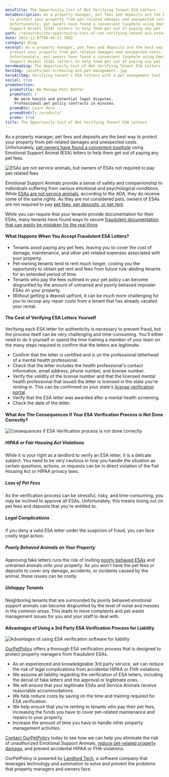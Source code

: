 ```yaml
---
metaTitle: The Opportunity Cost of Not Verifying Tenant ESA Letters
metaDescription: As a property manager, pet fees and deposits are the best way
  to protect your property from pet-related damages and unexpected costs.
  Unfortunately, pet owners have found a convenient loophole using Emotional
  Support Animal (ESA) letters to help them get out of paying any pet fees.
path: /resources/the-opportunity-cost-of-not-verifying-tenant-esa-etters/
date: 2021-12-07T08:44:21.760Z
category: Blog
excerpt: As a property manager, pet fees and deposits are the best way to
  protect your property from pet-related damages and unexpected costs.
  Unfortunately, pet owners have found a convenient loophole using Emotional
  Support Animal (ESA) letters to help them get out of paying any pet fees.
heroHeading: The Opportunity Cost of Not Verifying Tenant ESA Letters
heroImg: /assets/pet-screening-and-pet-management-.jpg
heroAltImg: Verifying tenant's ESA letters with a pet management tool
social: true
promoSection:
  promoTitle: We Manage Pets Better
  promoText: |-
    No more hassle and potential legal disputes. 
    Professional pet policy contracts in minutes.
  promoBtn: Learn More
  promoBtnUrl: /products/
  promo: true
title: The Opportunity Cost of Not Verifying Tenant ESA Letters
---
```

As a property manager, pet fees and deposits are the best way to protect your property from pet-related damages and unexpected costs. Unfortunately, [pet owners have found a convenient loophole](https://landlordtech.com/resources/seven-ESA-loopholes-commonly-used-by-tenants-and-how-to-close-them) using Emotional Support Animal (ESA) letters to help them get out of paying any pet fees.

![ESAs are not service animals, but owners of ESAs not required to pay pet-related fees](/assets/verifying-esas-in-your-rentals.jpeg)

Emotional Support Animals provide a sense of safety and companionship to individuals suffering from various emotional and psychological conditions. While [ESAs are not service animals](https://adata.org/guide/service-animals-and-emotional-support-animals), according to the ADA, they do receive some of the same rights. As they are not considered pets, owners of ESAs are not required to pay [pet fees, pet deposits, or pet rent](https://landlordtech.com/resources/why-pet-fees-are-an-essential-landlord-strategy).

While you can require that your tenants provide documentation for their ESAs, many tenants have found ways to secure [fraudulent documentation that can easily be mistaken for the real thing](https://www.biggerpockets.com/blog/process-esa-letters).

#### What Happens When You Accept Fraudulent ESA Letters?

* Tenants avoid paying any pet fees, leaving you to cover the cost of damage, maintenance, and other pet-related expenses associated with your property.
* Pet-owning tenants tend to rent much longer, costing you the opportunity to obtain pet rent and fees from future rule-abiding tenants for an extended period of time.
* Tenants who pay the fees outlined in your pet policy can become disgruntled by the amount of untrained and poorly behaved imposter ESAs on your property.
* Without getting a deposit upfront, it can be much more challenging for you to recoup any repair costs from a tenant that has already vacated your rental.

#### The Cost of Verifying ESA Letters Yourself

Verifying each ESA letter for authenticity is necessary to prevent fraud, but the process itself can be very challenging and time-consuming. You'll either need to do it yourself or spend the time training a member of your team on the many steps required to confirm that the letters are legitimate.

* Confirm that the letter is certified and is on the professional letterhead of a mental health professional.
* Check that the letter includes the health professional's contact information, email address, phone number, and license number.
* Verify the validity of the license number and that the licensed mental health professional that issued the letter is licensed in the state you're renting in. This can be confirmed on your state's [license verification portal](https://www.certapet.com/wp-content/uploads/2020/09/ESA-License-Verification.pdf).
* Verify that the ESA letter was awarded after a mental health screening.
* Check the date of the letter.

#### What Are The Consequences if Your ESA Verification Process is Not Done Correctly?

![Consequences if ESA Verification process is not done correctly](/assets/pet-screening-for-property-owners.jpeg)

##### HIPAA or Fair Housing Act Violations

While it is your right as a landlord to verify an ESA letter, it is a delicate subject. You need to be very cautious in how you handle the situation as certain questions, actions, or requests can be in direct violation of the Fair Housing Act or HIPAA privacy laws.

##### Loss of Pet Fees

As the verification process can be stressful, risky, and time-consuming, you may be inclined to approve all ESAs. Unfortunately, this means losing out on pet fees and deposits that you're entitled to.

##### Legal Complications

If you deny a valid ESA letter under the suspicion of fraud, you can face costly legal action.

##### Poorly Behaved Animals on Your Property

Approving fake letters runs the risk of inviting [poorly behaved ESAs](https://scholarlycommons.pacific.edu/cgi/viewcontent.cgi?article=1363&context=uoplawreview) and untrained animals onto your property. As you won't have the pet fees or deposits to cover any damage, accidents, or incidents caused by the animal, these issues can be costly.

##### Unhappy Tenants

Neighboring tenants that are surrounded by poorly behaved emotional support animals can become disgruntled by the level of noise and messes in the common areas. This leads to more complaints and pet waste management issues for you and your staff to deal with.

#### Advantages of Using a 3rd Party ESA Verification Process for Liability

![Advantages of using ESA verification software for liability](/assets/esa-verification-process-for-landlords.jpeg)

[OurPetPolicy](https://www.landlordtech.com/products) offers a thorough ESA verification process that is designed to protect property managers from fraudulent ESAs.

* As an experienced and knowledgeable 3rd party service, we can reduce the risk of legal complications from accidental HIPAA or FHA violations.
* We assume all liability regarding the verification of ESA letters, including the denial of fake letters and the approval or legitimate ones.
* We will ensure that your legitimate ESAs and Service Animals receive reasonable accommodations.
* We help reduce costs by saving on the time and training required for ESA verification.
* We help ensure that you're renting to tenants who pay their pet fees, increasing the funds you have to cover pet-related maintenance and repairs to your property.
* Increase the amount of time you have to handle other property management activities.

[Contact OurPetPolicy](https://www.landlordtech.com/products) today to see how we can help you eliminate the risk of unauthorized Emotional Support Animals, [reduce pet-related property damage](https://landlordtech.com/resources/protecting-your-rental-property-from-pet-damage), and prevent accidental HIPAA or FHA violations.

OurPetPolicy is powered by [Landlord Tech](https://www.landlordtech.com), a software company that leverages technology and automation to solve and prevent the problems that property managers and owners face.
